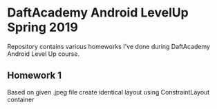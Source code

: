 
# DaftAcademy Android LevelUp Spring 2019
Repository contains various homeworks I've done during DaftAcademy Android Level Up course.

## Homework 1
Based on given .jpeg file create identical layout using ConstraintLayout container
